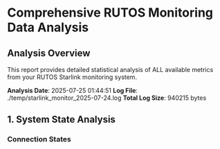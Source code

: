 # Comprehensive RUTOS Monitoring Data Analysis

## Analysis Overview
This report provides detailed statistical analysis of ALL available metrics from your RUTOS Starlink monitoring system.

**Analysis Date**: 2025-07-25 01:44:51
**Log File**: ./temp/starlink_monitor_2025-07-24.log
**Total Log Size**: 940215 bytes

## 1. System State Analysis

### Connection States
